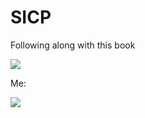 # SICP

Following along with this book

<img src='http://i.imgur.com/1ZGjEDn.jpg' />

Me:

<img src='http://i.imgur.com/AthOR0U.png' />
